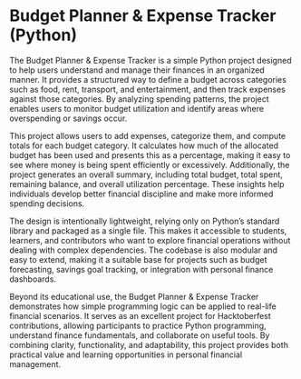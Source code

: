# Budget Planner & Expense Tracker (Python)

The Budget Planner & Expense Tracker is a simple Python project designed to help users understand and manage their finances in an organized manner. It provides a structured way to define a budget across categories such as food, rent, transport, and entertainment, and then track expenses against those categories. By analyzing spending patterns, the project enables users to monitor budget utilization and identify areas where overspending or savings occur.

This project allows users to add expenses, categorize them, and compute totals for each budget category. It calculates how much of the allocated budget has been used and presents this as a percentage, making it easy to see where money is being spent efficiently or excessively. Additionally, the project generates an overall summary, including total budget, total spent, remaining balance, and overall utilization percentage. These insights help individuals develop better financial discipline and make more informed spending decisions.

The design is intentionally lightweight, relying only on Python’s standard library and packaged as a single file. This makes it accessible to students, learners, and contributors who want to explore financial operations without dealing with complex dependencies. The codebase is also modular and easy to extend, making it a suitable base for projects such as budget forecasting, savings goal tracking, or integration with personal finance dashboards.

Beyond its educational use, the Budget Planner & Expense Tracker demonstrates how simple programming logic can be applied to real-life financial scenarios. It serves as an excellent project for Hacktoberfest contributions, allowing participants to practice Python programming, understand finance fundamentals, and collaborate on useful tools. By combining clarity, functionality, and adaptability, this project provides both practical value and learning opportunities in personal financial management.
